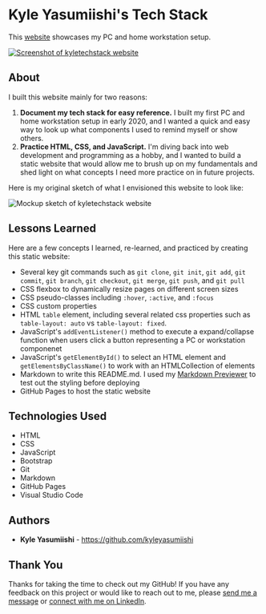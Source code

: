 # Kyle Yasumiishi's Tech Stack

This <a href="https://kyleyasumiishi.github.io/kyletechstack/">website</a> showcases my PC and home workstation setup.

<a href="https://kyleyasumiishi.github.io/kyletechstack/"><img src="https://gdurl.com/zVkm" alt="Screenshot of kyletechstack website" stye="border: 1px solid black; height: 200px; width: auto;"></a>

## About

I built this website mainly for two reasons:

1. <b>Document my tech stack for easy reference.</b> I built my first PC and home workstation setup in early 2020, and I wanted a quick and easy way to look up what components I used to remind myself or show others.</li>
2. <b>Practice HTML, CSS, and JavaScript.</b> I'm diving back into web development and programming as a hobby, and I wanted to build a static website that would allow me to brush up on my fundamentals and shed light on what concepts I need more practice on in future projects.

Here is my original sketch of what I envisioned this website to look like:

<img src="https://gdurl.com/VYMe" alt="Mockup sketch of kyletechstack website" stye="border: 1px solid black; height: 200px; width: auto;">

## Lessons Learned

Here are a few concepts I learned, re-learned, and practiced by creating this static website:

* Several key git commands such as `git clone`, `git init`, `git add`, `git commit`, `git branch`, `git checkout`, `git merge`, `git push`, and `git pull`</li>
* CSS flexbox to dynamically resize pages on different screen sizes
* CSS pseudo-classes including `:hover`, `:active`, and `:focus`
* CSS custom properties 
* HTML `table` element, including several related css properties such as `table-layout: auto` vs `table-layout: fixed`.
* JavaScript's `addEventListener()` method to execute a expand/collapse function when users click a button representing a PC or workstation componenet 
* JavaScript's `getElementById()` to select an HTML element and `getElementsByClassName()` to work with an HTMLCollection of elements
* Markdown to write this README.md. I used my <a href="https://kyleyasumiishi.github.io/markdown/#">Markdown Previewer</a> to test out the styling before deploying
* GitHub Pages to host the static website

## Technologies Used

* HTML
* CSS
* JavaScript
* Bootstrap
* Git
* Markdown
* GitHub Pages
* Visual Studio Code

## Authors

* **Kyle Yasumiishi** - https://github.com/kyleyasumiishi

## Thank You

Thanks for taking the time to check out my GitHub! If you have any feedback on this project or would like to reach out to me, please <a href="https://kyleyasumiishi.github.io/portfolio/">send me a message</a> or <a href="https://www.linkedin.com/in/kyleyasumiishi/">connect with me on LinkedIn</a>.
